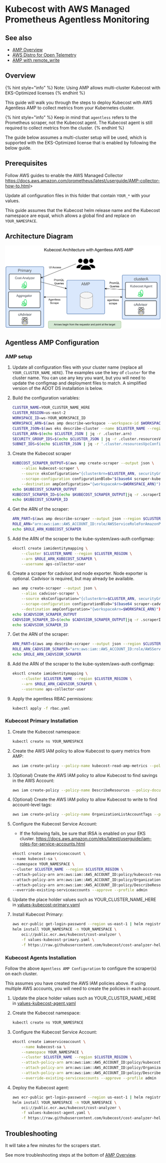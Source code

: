 # Kubecost with AWS Managed Prometheus Agentless Monitoring

## See also

* [AMP Overview](/install-and-configure/advanced-configuration/eks-optimized/aws-amp-integration.md)
* [AWS Distro for Open Telemetry](/install-and-configure/advanced-configuration/eks-optimized/kubecost-aws-distro-open-telemetry.md)
* [AMP with remote_write](/install-and-configure/advanced-configuration/eks-optimized/amp-with-remote-write.md)

## Overview

{% hint style="info" %}
Note: Using AMP allows multi-cluster Kubecost with EKS-Optimized licenses
{% endhint %}

This guide will walk you through the steps to deploy Kubecost with AWS Agentless AMP to collect metrics from your Kubernetes cluster.

{% hint style="info" %}
Keep in mind that `agentless` refers to the Prometheus scraper, not the Kubecost agent. The Kubecost agent is still required to collect metrics from the cluster.
{% endhint %}

The guide below assumes a multi-cluster setup will be used, which is supported with the EKS-Optimized license that is enabled by following the below guide.

## Prerequisites

Follow AWS guides to enable the AWS Managed Collector <https://docs.aws.amazon.com/prometheus/latest/userguide/AMP-collector-how-to.html>>

Update all configuration files in this folder that contain `YOUR_*` with your values.

This guide assumes that the Kubecost helm release name and the Kubecost namespace are equal, which allows a global find and replace on `YOUR_NAMESPACE`.

## Architecture Diagram

![Agentless AMP Architecture](../../../images/diagrams/AMP-agentless-multi-cluster-Prometheus-kubecost-architecture.png)

## Agentless AMP Configuration

### AMP setup

1. Update all configuration files with your cluster name (replace all `YOUR_CLUSTER_NAME_HERE`). The examples use the key of `cluster` for the cluster name. You can use any key you want, but you will need to update the configmap and deployment files to match. A simplified version of the ADOT DS installation is below.

1. Build the configuration variables:

    ```sh
    CLUSTER_NAME=YOUR_CLUSTER_NAME_HERE
    CLUSTER_REGION=us-east-2
    WORKSPACE_ID=ws-YOUR_WORKSPACE_ID
    WORKSPACE_ARN=$(aws amp describe-workspace --workspace-id $WORKSPACE_ID --output json | jq -r .workspace.arn)
    CLUSTER_JSON=$(aws eks describe-cluster --name $CLUSTER_NAME --region $CLUSTER_REGION --output json)
    CLUSTER_ARN=$(echo $CLUSTER_JSON | jq -r .cluster.arn)
    SECURITY_GROUP_IDS=$(echo $CLUSTER_JSON | jq -r .cluster.resourcesVpcConfig.clusterSecurityGroupId)
    SUBNET_IDS=$(echo $CLUSTER_JSON | jq -r '.cluster.resourcesVpcConfig.subnetIds | @csv')
    ```

1. Create the Kubecost scraper

    ```sh
    KUBECOST_SCRAPER_OUTPUT=$(aws amp create-scraper --output json \
        --alias kubecost-scraper \
        --source eksConfiguration="{clusterArn=$CLUSTER_ARN, securityGroupIds=[$SECURITY_GROUP_IDS],subnetIds=[$SUBNET_IDS]}" \
        --scrape-configuration configurationBlob="$(base64 scraper-kubecost-with-networking.yaml|tr -d '\n')" \
        --destination ampConfiguration="{workspaceArn=$WORKSPACE_ARN}")
    echo $KUBECOST_SCRAPER_OUTPUT
    KUBECOST_SCRAPER_ID=$(echo $KUBECOST_SCRAPER_OUTPUT|jq -r .scraperId)
    echo $KUBECOST_SCRAPER_ID
    ```

1. Get the ARN of the scraper:

    ```sh
    ARN_PART=$(aws amp describe-scraper --output json --region $CLUSTER_REGION --scraper-id $KUBECOST_SCRAPER_ID | jq -r .scraper.roleArn | cut -d'_' -f2)
    ROLE_ARN="arn:aws:iam::AWS_ACCOUNT_ID:role/AWSServiceRoleForAmazonPrometheusScraper_$ARN_PART"
    echo $ROLE_ARN_KUBECOST_SCRAPER
    ```

1. Add the ARN of the scraper to the kube-system/aws-auth configmap:

    ```sh
    eksctl create iamidentitymapping \
        --cluster $CLUSTER_NAME --region $CLUSTER_REGION \
        --arn $ROLE_ARN_KUBECOST_SCRAPER \
        --username aps-collector-user
    ```

1. Create a scraper for cadvisor and node exporter. Node exporter is optional. Cadvisor is required, but may already be available.

    ```sh
    aws amp create-scraper --output json \
        --alias cadvisor-scraper \
        --source eksConfiguration="{clusterArn=$CLUSTER_ARN, securityGroupIds=[$SECURITY_GROUP_IDS],subnetIds=[$SUBNET_IDS]}" \
        --scrape-configuration configurationBlob="$(base64 scraper-cadvisor-node-exporter.yaml|tr -d '\n')" \
        --destination ampConfiguration="{workspaceArn=$WORKSPACE_ARN}")
    echo $CADVSIOR_SCRAPER_OUTPUT
    CADVSIOR_SCRAPER_ID=$(echo $CADVSIOR_SCRAPER_OUTPUT|jq -r .scraperId)
    echo $CADVSIOR_SCRAPER_ID
    ```

1. Get the ARN of the scraper:

    ```sh
    ARN_PART=$(aws amp describe-scraper --output json --region $CLUSTER_REGION --scraper-id $CADVSIOR_SCRAPER_ID | jq -r .scraper.roleArn | cut -d'_' -f2)
    ROLE_ARN_CADVSIOR_SCRAPER="arn:aws:iam::AWS_ACCOUNT_ID:role/AWSServiceRoleForAmazonPrometheusScraper_$ARN_PART"
    echo $ROLE_ARN_CADVSIOR_SCRAPER
     ```

1. Add the ARN of the scraper to the kube-system/aws-auth configmap:

    ```sh
    eksctl create iamidentitymapping \
        --cluster $CLUSTER_NAME --region $CLUSTER_REGION \
        --arn $ROLE_ARN_CADVSIOR_SCRAPER \
        --username aps-collector-user
    ```

1. Apply the agentless RBAC permissions:

    ```sh
    kubectl apply -f rbac.yaml
    ```

### Kubecost Primary Installation

1. Create the Kubecost namespace:

    ```bash
    kubectl create ns YOUR_NAMESPACE
    ```

1. Create the AWS IAM policy to allow Kubecost to query metrics from AMP:

    ```bash
    aws iam create-policy --policy-name kubecost-read-amp-metrics --policy-document file://iam-read-amp-metrics.json
    ```

1. (Optional) Create the AWS IAM policy to allow Kubecost to find savings in the AWS Account:

    ```bash
    aws iam create-policy --policy-name DescribeResources --policy-document file://iam-describeCloudResources.json
    ```

1. (Optional) Create the AWS IAM policy to allow Kubecost to write to find account-level tags:

    ```bash
    aws iam create-policy --policy-name OrganizationListAccountTags --policy-document file://iam-listAccounts-tags.json
    ```

1. Configure the Kubecost Service Account:

    * If the following fails, be sure that IRSA is enabled on your EKS cluster. <https://docs.aws.amazon.com/eks/latest/userguide/iam-roles-for-service-accounts.html>

    ```bash
    eksctl create iamserviceaccount \
    --name kubecost-sa \
    --namespace YOUR_NAMESPACE \
    --cluster $CLUSTER_NAME --region $CLUSTER_REGION \
    --attach-policy-arn arn:aws:iam::AWS_ACCOUNT_ID:policy/kubecost-read-amp-metrics \
    --attach-policy-arn arn:aws:iam::AWS_ACCOUNT_ID:policy/OrganizationListAccountTags \
    --attach-policy-arn arn:aws:iam::AWS_ACCOUNT_ID:policy/DescribeResources \
    --override-existing-serviceaccounts --approve --profile admin
    ```

1. Update the place holder values such as YOUR_CLUSTER_NAME_HERE in [values-kubecost-primary.yaml](values-kubecost-primary.yaml)

1. Install Kubecost Primary:

    ```bash
    aws ecr-public get-login-password --region us-east-1 | helm registry login --username AWS --password-stdin public.ecr.aws
    helm install YOUR_NAMESPACE -n YOUR_NAMESPACE \
        oci://public.ecr.aws/kubecost/cost-analyzer \
        -f values-kubecost-primary.yaml \
        -f https://raw.githubusercontent.com/kubecost/cost-analyzer-helm-chart/develop/cost-analyzer/values-eks-cost-monitoring.yaml
    ```

### Kubecost Agents Installation

Follow the above `Agentless AMP Configuration` to configure the scraper(s) on each cluster.

This assumes you have created the AWS IAM policies above. If using multiple AWS accounts, you will need to create the policies in each account.

1. Update the place holder values such as YOUR_CLUSTER_NAME_HERE in [values-kubecost-agent.yaml](values-kubecost-agent.yaml)

1. Create the Kubecost namespace:

    ```bash
    kubectl create ns YOUR_NAMESPACE
    ```

1. Configure the Kubecost Service Account:

    ```bash
    eksctl create iamserviceaccount \
        --name kubecost-sa \
        --namespace YOUR_NAMESPACE \
        --cluster $CLUSTER_NAME --region $CLUSTER_REGION \
        --attach-policy-arn arn:aws:iam::AWS_ACCOUNT_ID:policy/kubecost-read-amp-metrics \
        --attach-policy-arn arn:aws:iam::AWS_ACCOUNT_ID:policy/OrganizationListAccountTags \
        --attach-policy-arn arn:aws:iam::AWS_ACCOUNT_ID:policy/DescribeResources \
        --override-existing-serviceaccounts --approve --profile admin
    ```

1. Deploy the Kubecost agent:

    ```bash
    aws ecr-public get-login-password --region us-east-1 | helm registry login --username AWS --password-stdin public.ecr.aws
    helm install YOUR_NAMESPACE -n YOUR_NAMESPACE \
        oci://public.ecr.aws/kubecost/cost-analyzer \
        -f values-kubecost-agent.yaml \
        -f https://raw.githubusercontent.com/kubecost/cost-analyzer-helm-chart/develop/cost-analyzer/values-eks-cost-monitoring.yaml
    ```

## Troubleshooting

It will take a few minutes for the scrapers start.

See more troubleshooting steps at the bottom of [AMP Overview](aws-amp-integration.md#troubleshooting).
